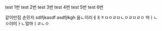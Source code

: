 test 1번
test 2번
test 3번
test 4번
test 5번
test 6번

같이만짐 손민지
sdlfjkasdf
asdfjlkgh
움ㄴ이러ㅔㅐㅈㅁㅇㄹㅁㄴㅇㄹㅁㄹㅇ
마ㅣㄴㅇ러미ㅏㄴ얼마ㅣㄹㄴㅇ
